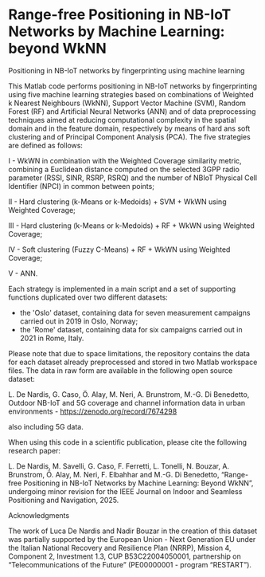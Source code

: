 # Range-free Positioning in NB-IoT Networks by Machine Learning: beyond WkNN
Positioning in NB-IoT networks by fingerprinting using machine learning

This Matlab code performs positioning in NB-IoT networks by fingerprinting using five machine learning strategies based on combinations of Weighted k Nearest Neighbours (WkNN), Support Vector Machine (SVM), Random Forest (RF) and Artificial Neural Networks (ANN) and of data preprocessing techniques aimed at reducing computational
complexity in the spatial domain and in the feature domain, respectively by means of hard ans soft clustering and of Principal Component Analysis (PCA). The five strategies are defined as follows:

I - WkWN in combination with the Weighted Coverage similarity metric, combining a Euclidean distance computed on the selected 3GPP radio parameter (RSSI, SINR, RSRP, RSRQ) and the number of NBIoT Physical Cell Identifier (NPCI) in common between points;

II - Hard clustering (k-Means or k-Medoids) + SVM + WkWN using Weighted Coverage;

III - Hard clustering (k-Means or k-Medoids) + RF + WkWN using Weighted Coverage;

IV - Soft clustering (Fuzzy C-Means) + RF + WkWN using Weighted Coverage;

V - ANN.


Each strategy is implemented in a main script and a set of supporting functions duplicated over two different datasets:
- the 'Oslo' dataset, containing data for seven measurement campaigns carried out in 2019 in Oslo, Norway;
- the 'Rome' dataset, containing data for six campaigns carried out in 2021 in Rome, Italy.

Please note that due to space limitations, the repository contains the data for each dataset already preprocessed and stored in two Matlab workspace files. The data in raw form are available in the following open source dataset:

L. De Nardis, G. Caso, Ö. Alay, M. Neri, A. Brunstrom, M.-G. Di Benedetto, Outdoor NB-IoT and 5G coverage and channel information data in urban environments - https://zenodo.org/record/7674298

also including 5G data.

When using this code in a scientific publication, please cite the following research paper:

L. De Nardis, M. Savelli, G. Caso, F. Ferretti, L. Tonelli, N. Bouzar, A. Brunstrom, Ö. Alay, M. Neri, F. Elbahhar and M.-G. Di Benedetto,  “Range-free Positioning in NB-IoT Networks by Machine Learning: Beyond WkNN”, undergoing minor revision for the IEEE Journal on Indoor and Seamless Positioning and Navigation, 2025.

Acknowledgments

The work of Luca De Nardis and Nadir Bouzar in the creation of this dataset was partially supported by the European Union - Next Generation EU under the Italian National Recovery and Resilience Plan (NRRP), Mission 4, Component 2, Investment 1.3, CUP B53C22004050001, partnership on “Telecommunications of the Future” (PE00000001 - program “RESTART”).
